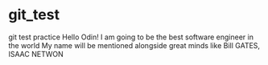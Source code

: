 # git_test
git test practice
Hello Odin!
I am going to be the best software engineer in the world
My name will be mentioned alongside great minds like Bill GATES, ISAAC NETWON